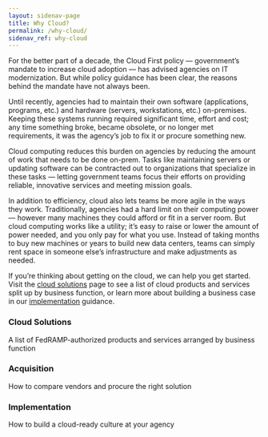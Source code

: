 ```yaml
---
layout: sidenav-page
title: Why Cloud?
permalink: /why-cloud/
sidenav_ref: why-cloud
---
```


For the better part of a decade, the Cloud First policy — government’s mandate to increase cloud adoption — has advised agencies on IT modernization. But while policy guidance has been clear, the reasons behind the mandate have not always been. 

Until recently, agencies had to maintain their own software (applications, programs, etc.) and hardware (servers, workstations, etc.) on-premises. Keeping these systems running required significant time, effort and cost; any time something broke, became obsolete, or no longer met requirements, it was the agency’s job to fix it or procure something new. 

Cloud computing reduces this burden on agencies by reducing the amount of work that needs to be done on-prem. Tasks like maintaining servers or updating software can be contracted out to organizations that specialize in these tasks — letting government teams focus their efforts on providing reliable, innovative services and meeting mission goals.

In addition to efficiency, cloud also lets teams be more agile in the ways they work. Traditionally, agencies had a hard limit on their computing power — however many machines they could afford or fit in a server room. But cloud computing works like a utility; it’s easy to raise or lower the amount of power needed, and you only pay for what you use. Instead of taking months to buy new machines or years to build new data centers, teams can simply rent space in someone else’s infrastructure and make adjustments as needed. 

If you’re thinking about getting on the cloud, we can help you get started. Visit the [cloud solutions](/find-cloud-solutions) page to see a list of cloud products and services split up by business function, or learn more about building a business case in our [implementation](/implementation) guidance.

<div class="project-container">
<div class="usa-grid">
    <article class="card usa-width-one-third">
      <a class="card-link" href="/cloud-solutions" aria-hidden="true" tabindex="-1"></a>
      <div class="card-image"
        style="background-image: url(
        {% if project.image_thumbnail %}
          {{ project.image_thumbnail | prepend: site.baseurl }}
        {% else %}
          {{ project.image | prepend: site.baseurl }}
        {% endif %}
        );">
      </div>
      <div class="card-banner">
        <h3 class="card-description">
          <span>Cloud Solutions</span>
        </h3>
        <p class="card-summary">A list of FedRAMP-authorized products and services arranged by business function</p>
      </div>
    </article>
    <article class="card usa-width-one-third">
      <a class="card-link" href="/acquisition" aria-hidden="true" tabindex="-1"></a>
      <div class="card-image"
        style="background-image: url(
        {% if project.image_thumbnail %}
          {{ project.image_thumbnail | prepend: site.baseurl }}
        {% else %}
          {{ project.image | prepend: site.baseurl }}
        {% endif %}
        );">
      </div>
      <div class="card-banner">
        <h3 class="card-description">
          <span>Acquisition</span>
        </h3>
        <p class="card-summary">How to compare vendors and procure the right solution</p>
      </div>
    </article>
    <article class="card usa-width-one-third">
      <a class="card-link" href="/implementation" aria-hidden="true" tabindex="-1"></a>
      <div class="card-image"
        style="background-image: url(
        {% if project.image_thumbnail %}
          {{ project.image_thumbnail | prepend: site.baseurl }}
        {% else %}
          {{ project.image | prepend: site.baseurl }}
        {% endif %}
        );">
      </div>
      <div class="card-banner">
        <h3 class="card-description">
          <span>Implementation</span>
        </h3>
        <p class="card-summary">How to build a cloud-ready culture at your agency</p>
      </div>
    </article>
  </div>
</div>

